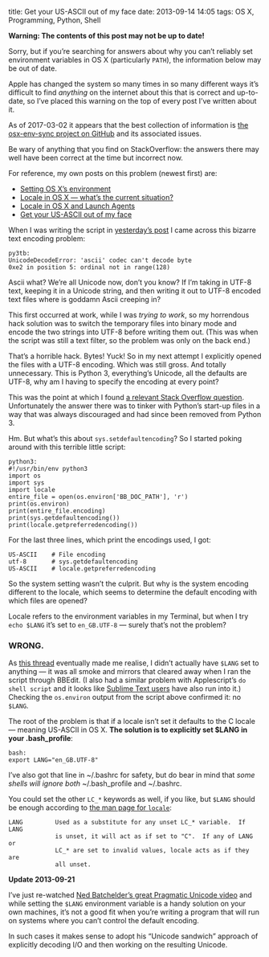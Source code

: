 title: Get your US-ASCII out of my face
date: 2013-09-14 14:05
tags: OS X, Programming, Python, Shell

<div class="flag">
  <p><strong>Warning: The contents of this post may not be up to date!</strong></p>
  <p>Sorry, but if you’re searching for answers about why you can’t reliably set environment variables in OS X (particularly <code>PATH</code>), the information below may be out of date.</p>
  <p>Apple has changed the system so many times in so many different ways it’s difficult to find <em>anything</em> on the internet about this that is correct and up-to-date, so I’ve placed this warning on the top of every post I’ve written about it.</p>
  <p>As of 2017-03-02 it appears that the best collection of information is <a href="https://github.com/ersiner/osx-env-sync">the osx-env-sync project on GitHub</a> and its associated issues.</p>
  <p>Be wary of anything that you find on StackOverflow: the answers there may well have been correct at the time but incorrect now.</p>
  <p>For reference, my own posts on this problem (newest first) are:</p>
  <ul>
    <li><a href="/2017/03/setting-os-xs-environment/">Setting OS X’s environment</a></li>
    <li><a href="/2014/12/locale-in-os-x-whats-the-current-situation/">Locale in OS X — what’s the current situation?</a></li>
    <li><a href="/2014/12/locale-in-os-x-and-launch-agents/">Locale in OS X and Launch Agents</a></li>
    <li><a href="/2013/09/get-your-us-ascii-out-of-my-face/">Get your US-ASCII out of my face</a></li>
  </ul>
</div>

When I was writing the script in [yesterday’s post][solo-diff] I came across this bizarre text encoding problem:

    py3tb:
    UnicodeDecodeError: 'ascii' codec can't decode byte
    0xe2 in position 5: ordinal not in range(128)

Ascii what? We’re all Unicode now, don’t you know? If I’m taking in UTF-8 text, keeping it in a Unicode string, and then writing it out to UTF-8 encoded text files where is goddamn Ascii creeping in?

[solo-diff]: /2013/09/solo-diff/

This first occurred at work, while I was *trying to work*, so my horrendous hack solution was to switch the temporary files into binary mode and encode the two strings into UTF-8 before writing them out. (This was when the script was still a text filter, so the problem was only on the back end.)

That’s a horrible hack. Bytes! Yuck! So in my next attempt I explicitly opened the files with a UTF-8 encoding. Which was still gross. And totally unnecessary. This is Python 3, everything’s Unicode, all the defaults are UTF-8, why am I having to specify the encoding at every point?

This was the point at which I found [a relevant Stack Overflow question][so]. Unfortunately the answer there was to tinker with Python’s start-up files in a way that was always discouraged and had since been removed from Python 3.

[so]: http://stackoverflow.com/questions/5981570/encoding-errors-running-python-from-within-bbedit?rq=1

Hm. But what’s this about `sys.setdefaultencoding`? So I started poking around with this terrible little script:

    python3:
    #!/usr/bin/env python3
    import os
    import sys
    import locale
    entire_file = open(os.environ['BB_DOC_PATH'], 'r')
    print(os.environ)
    print(entire_file.encoding)
    print(sys.getdefaultencoding())
    print(locale.getpreferredencoding())

For the last three lines, which print the encodings used, I got:

    US-ASCII    # File encoding
    utf-8       # sys.getdefaultencoding
    US-ASCII    # locale.getpreferredencoding

So the system setting wasn’t the culprit. But why is the system encoding different to the locale, which seems to determine the default encoding with which files are opened?

Locale refers to the environment variables in my Terminal, but when I try `echo $LANG` it’s set to `en_GB.UTF-8` — surely that’s not the problem?

### WRONG.

As [this thread][lang] eventually made me realise, I didn’t actually have `$LANG` set to anything — it was all smoke and mirrors that cleared away when I ran the script through BBEdit. (I also had a similar problem with Applescript’s `do shell script` and it looks like [Sublime Text users][sublime] have also run into it.) Checking the `os.environ` output from the script above confirmed it: no `$LANG`.

[lang]: http://www.velocityreviews.com/forums/t695885-print-and-unicode-strings-python-3-1-a.html
[sublime]: http://www.sublimetext.com/forum/viewtopic.php?t=13753

The root of the problem is that if a locale isn’t set it defaults to the C locale — meaning US-ASCII in OS&nbsp;X. **The solution is to explicitly set $LANG in your .bash_profile**:

    bash:
    export LANG="en_GB.UTF-8"

I’ve also got that line in ~/.bashrc for safety, but do bear in mind that *some shells will ignore both* ~/.bash_profile and ~/.bashrc.

You could set the other `LC_*` keywords as well, if you like, but `$LANG` should be enough according to [the man page for `locale`][manlang]:

    LANG         Used as a substitute for any unset LC_* variable.  If LANG
                 is unset, it will act as if set to "C".  If any of LANG or
                 LC_* are set to invalid values, locale acts as if they are
                 all unset.

[manlang]: https://developer.apple.com/library/mac/documentation/Darwin/Reference/ManPages/man1/locale.1.html

<div class="sym-add flag flag-update">
  <p><strong>Update 2013-09-21</strong></p>
  <p>I’ve just re-watched <a href="http://nedbatchelder.com/text/unipain.html">Ned Batchelder’s great Pragmatic Unicode video</a> and while setting the <code>$LANG</code> environment variable is a handy solution on your own machines, it’s not a good fit when you’re writing a program that will run on systems where you can’t control the default encoding.</p>
  <p>In such cases it makes sense to adopt his “Unicode sandwich” approach of explicitly decoding I/O and then working on the resulting Unicode.</p>
</div>
